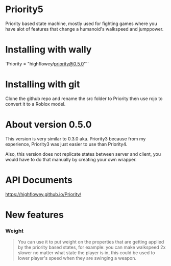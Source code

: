 # Priority5
Priority based state machine, mostly used for fighting games where you have alot of features that change a humanoid's walkspeed and jumppower.

# Installing with wally
`Priority = "highflowey/priority@0.5.0"``

# Installing with git
Clone the github repo and rename the src folder to Priority then use rojo to convert it to a Roblox model.

# About version 0.5.0
This version is very similar to 0.3.0 aka. Priority3 because from my experience, Priority3 was just easier to use than Priority4.

Also, this version does not replicate states between server and client, you would have to do that manually by creating your own wrapper.

# API Documents
https://highflowey.github.io/Priority/

# New features
### Weight
> You can use it to put weight on the properties that are getting applied by the priority based states, for example: you can make walkspeed 2x slower no matter what state the player is in, this could be used to lower player's speed when they are swinging a weapon.